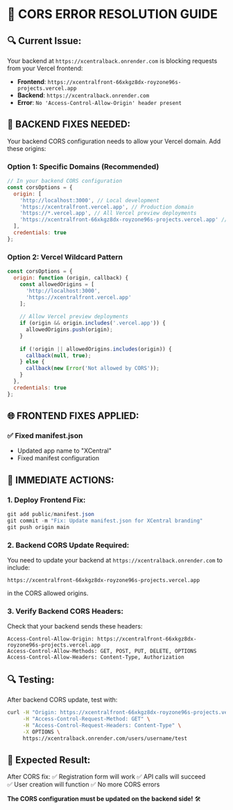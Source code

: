 # 🚨 CORS ERROR RESOLUTION GUIDE

## 🔍 **Current Issue:**
Your backend at `https://xcentralback.onrender.com` is blocking requests from your Vercel frontend:
- **Frontend**: `https://xcentralfront-66xkgz8dx-royzone96s-projects.vercel.app`
- **Backend**: `https://xcentralback.onrender.com`
- **Error**: `No 'Access-Control-Allow-Origin' header present`

## 🔧 **BACKEND FIXES NEEDED:**

Your backend CORS configuration needs to allow your Vercel domain. Add these origins:

### Option 1: Specific Domains (Recommended)
```javascript
// In your backend CORS configuration
const corsOptions = {
  origin: [
    'http://localhost:3000', // Local development
    'https://xcentralfront.vercel.app', // Production domain
    'https://*.vercel.app', // All Vercel preview deployments
    'https://xcentralfront-66xkgz8dx-royzone96s-projects.vercel.app' // Current deployment
  ],
  credentials: true
};
```

### Option 2: Vercel Wildcard Pattern
```javascript
const corsOptions = {
  origin: function (origin, callback) {
    const allowedOrigins = [
      'http://localhost:3000',
      'https://xcentralfront.vercel.app'
    ];
    
    // Allow Vercel preview deployments
    if (origin && origin.includes('.vercel.app')) {
      allowedOrigins.push(origin);
    }
    
    if (!origin || allowedOrigins.includes(origin)) {
      callback(null, true);
    } else {
      callback(new Error('Not allowed by CORS'));
    }
  },
  credentials: true
};
```

## 🌐 **FRONTEND FIXES APPLIED:**

### ✅ Fixed manifest.json
- Updated app name to "XCentral"
- Fixed manifest configuration

## 🚀 **IMMEDIATE ACTIONS:**

### 1. **Deploy Frontend Fix:**
```powershell
git add public/manifest.json
git commit -m "Fix: Update manifest.json for XCentral branding"
git push origin main
```

### 2. **Backend CORS Update Required:**
You need to update your backend at `https://xcentralback.onrender.com` to include:
```
https://xcentralfront-66xkgz8dx-royzone96s-projects.vercel.app
```
in the CORS allowed origins.

### 3. **Verify Backend CORS Headers:**
Check that your backend sends these headers:
```
Access-Control-Allow-Origin: https://xcentralfront-66xkgz8dx-royzone96s-projects.vercel.app
Access-Control-Allow-Methods: GET, POST, PUT, DELETE, OPTIONS
Access-Control-Allow-Headers: Content-Type, Authorization
```

## 🔍 **Testing:**

After backend CORS update, test with:
```bash
curl -H "Origin: https://xcentralfront-66xkgz8dx-royzone96s-projects.vercel.app" \
     -H "Access-Control-Request-Method: GET" \
     -H "Access-Control-Request-Headers: Content-Type" \
     -X OPTIONS \
     https://xcentralback.onrender.com/users/username/test
```

## 🎯 **Expected Result:**
After CORS fix:
✅ Registration form will work
✅ API calls will succeed  
✅ User creation will function
✅ No more CORS errors

**The CORS configuration must be updated on the backend side!** 🛠️
